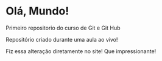 # Olá, Mundo!
 Primeiro repositorio do curso de Git e Git Hub

 Repositório criado durante uma aula ao vivo!
 
 Fiz essa alteração diretamente no site! Que impressionante!
